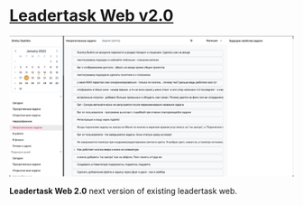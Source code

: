 # [Leadertask Web v2.0](https://app.leadertask.ru)

[![Free Vue 3 Tailwind 3 admin dashboard](images/leadertask_web2.png)](https://app.leadertask.ru)

**Leadertask Web 2.0** next version of existing leadertask web.
